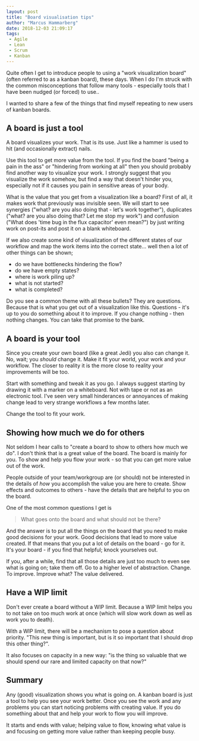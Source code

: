 ```yaml
---
layout: post
title: "Board visualisation tips"
author: "Marcus Hammarberg"
date: 2018-12-03 21:09:17
tags:
 - Agile
 - Lean
 - Scrum
 - Kanban
---
```


Quite often I get to introduce people to using a "work visualization board" (often referred to as a kanban board),  these days. When I do I'm struck with the common misconceptions that follow many tools - especially tools that I have been nudged (or forced) to use..

I wanted to share a few of the things that find myself repeating to new users of kanban boards.

<a name='more'></a>

## A board is just a tool

A board visualizes your work. That is its use. Just like a hammer is used to hit (and occasionally extract) nails.

Use this tool to get more value from the tool. If you find the board "being a pain in the ass" or "hindering from working at all" then you should probably find another way to visualize your work. I strongly suggest that you visualize the work somehow, but find a way that doesn't hinder you, especially not if it causes you pain in sensitive areas of your body.

What is the value that you get from a visualization like a board? First of all, it makes work that previously was invisible seen. We will start to see synergies ("what? are you also doing that - let's work together"), duplicates ("what? are you also doing that? Let me stop my work") and confusion ("What does 'time bug in the flux capacitor' even mean?") by just writing work on post-its and post it on a blank whiteboard.

If we also create some kind of visualization of the different states of our workflow and map the work items into the correct state... well then a lot of other things can be shown;

* do we have bottlenecks hindering the flow?
* do we have empty states?
* where is work piling up?
* what is not started?
* what is completed?

Do you see a common theme with all these bullets? They are questions. Because that is what you get out of a visualization like this. Questions - it's up to you do something about it to improve. If you change nothing - then nothing changes. You can take that promise to the bank.

## A  board is your tool

Since you create your own board (like a great Jedi) you also can change it. No, wait; you *should* change it. Make it fit your world, your work and your workflow. The closer to reality it is the more close to reality your improvements will be too.

Start with something and tweak it as you go. I always suggest starting by drawing it with a marker on a whiteboard. Not with tape or not as an electronic tool. I've seen very small hinderances or annoyances of making change lead to very strange workflows a few months later.

Change the tool to fit your work.

## Showing how much we do for others

Not seldom I hear calls to "create a board to show to others how much we do". I don't think that is a great value of the board. The board is mainly for you. To show and help you flow your work - so that you can get more value out of the work.

People outside of your team/workgroup are (or should) not be interested in the details of *how* you accomplish the value you are here to create. Show effects and outcomes to others - have the details that are helpful to you on the board.

One of the most common questions I get is

> What goes onto the board and what should not be there?

And the answer is to put all the things on the board that you need to make good decisions for your work. Good decisions that lead to more value created. If that means that you put a lot of details on the board - go for it. It's your board - if you find that helpful; knock yourselves out.

If you, after a while, find that all those details are just too much to even see what is going on; take them off. Go to a higher level of abstraction. Change. To improve. Improve what? The value delivered.

## Have a WIP limit

Don't ever create a board without a WIP limit. Because a WIP limit helps you to not take on too much work at once (which will slow work down as well as work you to death).

With a WIP limit, there will be a mechanism to pose a question about priority. "This new thing is important, but is it so important that I should drop this other thing?".

It also focuses on capacity in a new way: "is the thing so valuable that we should spend our rare and limited capacity on that now?"

## Summary

Any (good) visualization shows you what is going on. A kanban board is just a tool to help you see your work better. Once you see the work and any problems you can start noticing problems with creating value. If you do something about that and help your work to flow you will improve.

It starts and ends with value; helping value to flow, knowing what value is and focusing on getting more value rather than keeping people busy.
